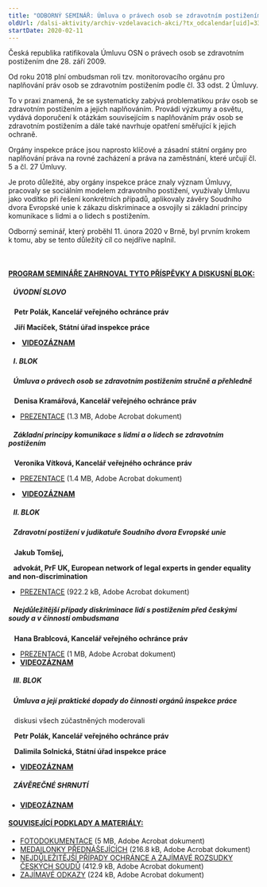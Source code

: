 ```yaml
---
title: "ODBORNÝ SEMINÁŘ: Úmluva o právech osob se zdravotním postižením v činnosti orgánů inspekce práce"
oldUrl: /dalsi-aktivity/archiv-vzdelavacich-akci/?tx_odcalendar[uid]=330&cHash=abb784b966b4aec088b4c5dc2168667b
startDate: 2020-02-11
---
```


<p class="align-blok">Česká republika ratifikovala Úmluvu OSN o právech osob se zdravotním postižením dne 28. září 2009.</p>
<p class="align-blok">Od roku 2018 plní ombudsman roli tzv. monitorovacího orgánu pro naplňování práv osob se zdravotním postižením podle čl. 33 odst. 2 Úmluvy.</p>
<p class="align-blok">To v praxi znamená, že se systematicky zabývá problematikou práv osob se zdravotním postižením a jejich naplňováním. Provádí výzkumy a osvětu, vydává doporučení k otázkám souvisejícím s naplňováním práv osob se zdravotním postižením a dále také navrhuje opatření směřující k jejich ochraně.</p>
<p class="align-blok">Orgány inspekce práce jsou naprosto klíčové a zásadní státní orgány pro naplňování práva na rovné zacházení a práva na zaměstnání, které určují čl. 5 a čl. 27 Úmluvy.</p>
<p class="align-blok">Je proto důležité, aby orgány inspekce práce znaly význam Úmluvy, pracovaly se sociálním modelem zdravotního postižení, využívaly Úmluvu jako vodítko při řešení konkrétních případů, aplikovaly závěry Soudního dvora Evropské unie k zákazu diskriminace a osvojily si základní principy komunikace s lidmi a o lidech s postižením.</p>
<p class="align-blok">Odborný seminář, který proběhl 11. února 2020 v Brně, byl prvním krokem k tomu, aby se tento důležitý cíl co nejdříve naplnil.</p>
<p class="align-blok"> </p><h4 class="align-center"><u>PROGRAM SEMINÁŘE ZAHRNOVAL TYTO PŘÍSPĚVKY A DISKUSNÍ BLOK:</u></h4>
<p class="align-center"></p><h5 class="align-blok align-center">   ÚVODNÍ SLOVO</h5><p>   <strong>Petr Polák, Kancelář veřejného ochránce práv</strong></p>
<p>   <strong>Jiří Macíček, Státní úřad inspekce práce</strong></p><ul><li><strong> </strong><a href="http://ochrance.livebox.cz/VoD/20200214-103456-uvod-fxyadv.html"><strong>VIDEOZÁZNAM</strong></a></li></ul>
<p class="align-blok align-center"></p><h5 class="align-blok align-center">   I. BLOK</h5><h5 class="align-blok align-center">   Úmluva o právech osob se zdravotním postižením stručně a přehledně</h5>
<p class="align-blok align-center">   <strong>Denisa Kramářová, Kancelář veřejného ochránce práv</strong></p><ul><li><div class="align-blok align-center"><a href="https://www.ochrance.cz/uploads-import/projekt_ESF/00_2020_VA/SEMINARE/02_11_Umluva_v_cinnosti_organu_IP_Brno/02_11_Umluva_o_pravech_osob_se_zdravotnim_postizenim_strucne_a_prehledne_D._Kramarova.pdf" target="_blank">PREZENTACE</a> (1.3 MB, Adobe Acrobat dokument)</div></li></ul><h5 class="align-blok align-center">   Základní principy komunikace s lidmi a o lidech se zdravotním postižením</h5>
<p class="align-blok align-center">   <strong>Veronika Vítková, Kancelář veřejného ochránce práv</strong></p><ul><li><div class="align-blok align-center"><a href="https://www.ochrance.cz/uploads-import/projekt_ESF/00_2020_VA/SEMINARE/02_11_Umluva_v_cinnosti_organu_IP_Brno/02_11_Komunikace_s_lidmi_s_postizenim_V._Vitkova.pdf" target="_blank">PREZENTACE</a> (1.4 MB, Adobe Acrobat dokument)</div></li></ul><ul><li><div class="align-blok align-center"><strong> </strong><a href="http://ochrance.livebox.cz/VoD/20200214-103601-prvniblok-mxvpsz.html"><strong>VIDEOZÁZNAM</strong></a> </div></li></ul>
<p class="align-blok align-center"></p><h5 class="align-blok align-center">   II. BLOK</h5><h5 class="align-blok align-center">   Zdravotní postižení v judikatuře Soudního dvora Evropské unie</h5>
<p class="align-blok align-center">   <strong>Jakub Tomšej,</strong></p>
<p class="align-blok align-center"><strong>   advokát, PrF UK, European network of legal experts in gender equality and non-discrimination</strong></p><ul><li><div class="align-blok align-center"><a href="https://www.ochrance.cz/uploads-import/projekt_ESF/00_2020_VA/SEMINARE/02_11_Umluva_v_cinnosti_organu_IP_Brno/02_11_Zdravotni_postizeni_v_judikature_Soudniho_dvora_EU_J._Tomsej.pdf" target="_blank">PREZENTACE</a> (922.2 kB, Adobe Acrobat dokument)</div></li></ul><h5 class="align-blok align-center">   Nejdůležitější případy diskriminace lidí s postižením před českými soudy a v činnosti ombudsmana</h5><p>   <strong>Hana Brablcová, Kancelář veřejného ochránce práv</strong></p><ul><li><a href="https://www.ochrance.cz/uploads-import/projekt_ESF/00_2020_VA/SEMINARE/02_11_Umluva_v_cinnosti_organu_IP_Brno/02_11_Diskriminace_lidi_s_postizenim_pred_ceskymi_soudy_a_v_cinnosti_VOP_H._Brablcova.pdf" target="_blank">PREZENTACE</a> (1 MB, Adobe Acrobat dokument)</li><li><a href="http://ochrance.livebox.cz/VoD/20200214-103737-druhyblok-xjryil.html"><strong>VIDEOZÁZNAM</strong></a></li></ul><p></p><h5>   III. BLOK</h5><h5>   Úmluva a její praktické dopady do činnosti orgánů inspekce práce</h5><p>   diskusi všech zúčastněných moderovali</p>
<p>   <strong>Petr Polák, Kancelář veřejného ochránce práv</strong></p>
<p>   <strong>Dalimila Solnická, Státní úřad inspekce práce</strong></p><ul><li><a href="http://ochrance.livebox.cz/VoD/20200214-103850-tretiblok-ktujiu.html"><strong>VIDEOZÁZNAM</strong></a></li></ul><p><strong></strong></p><h5>   ZÁVĚREČNÉ SHRNUTÍ</h5><ul><li><a href="http://ochrance.livebox.cz/VoD/20200214-104003-shrnuti-gffcuf.html"><strong>VIDEOZÁZNAM</strong></a></li></ul><p></p>
<p></p><h4 class="align-center"><u>SOUVISEJÍCÍ PODKLADY A MATERIÁLY:</u></h4>
<p class="align-center"></p><ul><li><div><a href="https://www.ochrance.cz/uploads-import/projekt_ESF/00_2020_VA/SEMINARE/02_11_Umluva_v_cinnosti_organu_IP_Brno/02_11_FOTODOKUMENTACE.pdf" target="_blank">FOTODOKUMENTACE</a> (5 MB, Adobe Acrobat dokument)</div></li><li><a href="https://www.ochrance.cz/uploads-import/projekt_ESF/00_2020_VA/SEMINARE/02_11_Umluva_v_cinnosti_organu_IP_Brno/02_11_Medailonky_prednasejicich.pdf" target="_blank">MEDAILONKY PŘEDNÁŠEJÍCÍCH</a> (216.8 kB, Adobe Acrobat dokument)</li><li><a href="https://www.ochrance.cz/uploads-import/projekt_ESF/00_2020_VA/SEMINARE/02_11_Umluva_v_cinnosti_organu_IP_Brno/02_11_Diskriminace_z_duvodu_zdravotniho_postizeni_v_oblasti_prace.pdf" target="_blank">NEJDŮLEŽITĚJŠÍ PŘÍPADY OCHRÁNCE A ZAJÍMAVÉ ROZSUDKY ČESKÝCH SOUDŮ</a> (412.9 kB, Adobe Acrobat dokument)</li><li><a href="https://www.ochrance.cz/uploads-import/projekt_ESF/00_2020_VA/SEMINARE/02_11_Umluva_v_cinnosti_organu_IP_Brno/02_11_ZAJIMAVE_ODKAZY.pdf" target="_blank">ZAJÍMAVÉ ODKAZY</a> (224 kB, Adobe Acrobat dokument)</li></ul>
